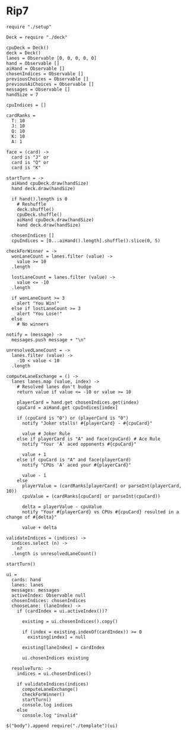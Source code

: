 Rip7
====

    require "./setup"
    
    Deck = require "./deck"

    cpuDeck = Deck()
    deck = Deck()
    lanes = Observable [0, 0, 0, 0, 0]
    hand = Observable []
    aiHand = Observable []
    chosenIndices = Observable []
    previousChoices = Observable []
    previousAiChoices = Observable []
    messages = Observable []
    handSize = 7
    
    cpuIndices = []

    cardRanks =
      T: 10
      J: 10
      Q: 10
      K: 10
      A: 1

    face = (card) ->
      card is "J" or 
      card is "Q" or
      card is "K"

    startTurn = ->
      aiHand cpuDeck.draw(handSize)
      hand deck.draw(handSize)

      if hand().length is 0
        # Reshuffle
        deck.shuffle()
        cpuDeck.shuffle()
        aiHand cpuDeck.draw(handSize)
        hand deck.draw(handSize)

      chosenIndices []
      cpuIndices = [0...aiHand().length].shuffle().slice(0, 5)

    checkForWinner = ->
      wonLaneCount = lanes.filter (value) ->
        value >= 10
      .length

      lostLaneCount = lanes.filter (value) ->
        value <= -10
      .length

      if wonLaneCount >= 3
        alert "You Win!"
      else if lostLaneCount >= 3
        alert "You Lose!"
      else
        # No winners

    notify = (message) ->
      messages.push message + "\n"

    unresolvedLaneCount = ->
      lanes.filter (value) ->
        -10 < value < 10
      .length

    computeLaneExchange = () ->
      lanes lanes.map (value, index) ->
        # Resolved lanes don't budge
        return value if value <= -10 or value >= 10

        playerCard = hand.get chosenIndices.get(index)
        cpuCard = aiHand.get cpuIndices[index]

        if (cpuCard is "0") or (playerCard is "0")
          notify "Joker stalls! #{playerCard} - #{cpuCard}"
          
          value # Joker Rule
        else if playerCard is "A" and face(cpuCard) # Ace Rule
          notify "Your 'A' aced opponents #{cpuCard}"

          value + 1
        else if cpuCard is "A" and face(playerCard)
          notify "CPUs 'A' aced your #{playerCard}"
          
          value - 1
        else
          playerValue = (cardRanks[playerCard] or parseInt(playerCard, 10))
          cpuValue = (cardRanks[cpuCard] or parseInt(cpuCard))
          
          delta = playerValue - cpuValue
          notify "Your #{playerCard} vs CPUs #{cpuCard} resulted in a change of #{delta}"
          
          value + delta

    validateIndices = (indices) ->
      indices.select (n) ->
        n?
      .length is unresolvedLaneCount()

    startTurn()

    ui =
      cards: hand
      lanes: lanes
      messages: messages
      activeIndex: Observable null
      chosenIndices: chosenIndices
      chooseLane: (laneIndex) ->
        if (cardIndex = ui.activeIndex())?
          
          existing = ui.chosenIndices().copy()
          
          if (index = existing.indexOf(cardIndex)) >= 0
            existing[index] = null

          existing[laneIndex] = cardIndex
          
          ui.chosenIndices existing

      resolveTurn: ->
        indices = ui.chosenIndices()

        if validateIndices(indices)
          computeLaneExchange()
          checkForWinner()
          startTurn()
          console.log indices
        else
          console.log "invalid"

    $("body").append require("./template")(ui)
